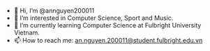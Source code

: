 - 👋 Hi, I’m @annguyen200011
- 👀 I’m interested in Computer Science, Sport and Music.
- 🌱 I’m currently learning Computer Science at Fulbright University Vietnam.
- 📫 How to reach me: an.nguyen.200011@student.fulbright.edu.vn

<!---
annguyen200011/annguyen200011 is a ✨ special ✨ repository because its `README.md` (this file) appears on your GitHub profile.
You can click the Preview link to take a look at your changes.
--->
